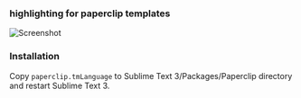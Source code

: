 ### highlighting for paperclip templates

![Screenshot](https://f.cloud.github.com/assets/757408/2266642/2a3b8d94-9e9f-11e3-8721-2b721ac52e0c.png)

### Installation

Copy `paperclip.tmLanguage` to Sublime Text 3/Packages/Paperclip directory and restart Sublime Text 3.
